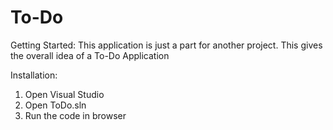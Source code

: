 # To-Do
Getting Started:
This application is just a part for another project. This gives the overall idea of a To-Do Application

Installation:
1. Open Visual Studio
2. Open ToDo.sln
3. Run the code in browser
